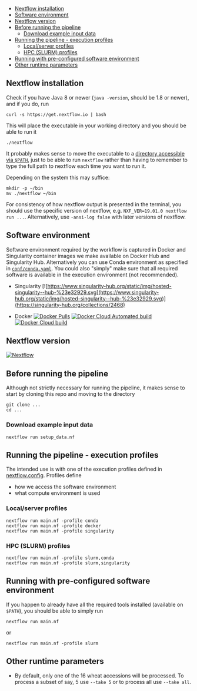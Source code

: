 

- [Nextflow installation](#nextflow-installation)
- [Software environment](#software-environment)
- [Nextflow version](#nextflow-version)
- [Before running the pipeline](#before-running-the-pipeline)
  - [Download example input data](#download-example-input-data)
- [Running the pipeline - execution profiles](#running-the-pipeline---execution-profiles)
  - [Local/server profiles](#localserver-profiles)
  - [HPC (SLURM) profiles](#hpc-slurm-profiles)
- [Running with pre-configured software environment](#running-with-pre-configured-software-environment)
- [Other runtime parameters](#other-runtime-parameters)

##  Nextflow installation

Check if you have Java 8 or newer (`java -version`, should be 1.8 or newer), and if you do, run

```
curl -s https://get.nextflow.io | bash
```

This will place the executable in your working directory and you should be able to run it

```
./nextflow
```

It probably makes sense to move the executable to a [directory accessible via `$PATH`](https://askubuntu.com/questions/60218/how-to-add-a-directory-to-the-path), just to be able to run `nextflow` rather than having to remember to type the full path to nextflow each time you want to run it.

Depending on the system this may suffice:

```
mkdir -p ~/bin
mv ./nextflow ~/bin
```

For consistency of how nextflow output is presented in the terminal, you should use the specific version of nextflow, e.g. `NXF_VER=19.01.0 nextflow run ...`. Alternatively, use `-ansi-log false` with later versions of nextflow.


## Software environment

Software environment required by the workflow is captured in Docker and Singularity container images we make available on Docker Hub and Singularity Hub. Alternatively you can use Conda environment as specified in [`conf/conda.yaml`](conf/conda.yaml).
You could also "simply" make sure that all required software is available in the execution environment (not recommended).


* Singularity [![https://www.singularity-hub.org/static/img/hosted-singularity--hub-%23e32929.svg](https://www.singularity-hub.org/static/img/hosted-singularity--hub-%23e32929.svg)](https://singularity-hub.org/collections/2468)


* Docker  [![Docker Pulls](https://img.shields.io/docker/pulls/rsuchecki/nextflow-embl-abr-webinar.svg)](https://hub.docker.com/r/rsuchecki/nextflow-embl-abr-webinar)
  [![Docker Cloud Automated build](https://img.shields.io/docker/cloud/automated/rsuchecki/nextflow-embl-abr-webinar.svg)](https://hub.docker.com/r/rsuchecki/nextflow-embl-abr-webinar)
  [![Docker Cloud build](https://img.shields.io/docker/cloud/build/rsuchecki/nextflow-embl-abr-webinar.svg)](https://hub.docker.com/r/rsuchecki/nextflow-embl-abr-webinar)


## Nextflow version

 [![Nextflow](https://img.shields.io/badge/nextflow-19.01.0-orange.svg)](https://www.nextflow.io/)



## Before running the pipeline

Although not strictly necessary for running the pipeline, it makes sense
to start by cloning this repo and moving to the directory

```
git clone ...
cd ...
```

### Download example input data

```
nextflow run setup_data.nf
```

## Running the pipeline - execution profiles

The intended use is with one of the execution profiles defined in [nextflow.config](nextflow.config). Profiles define
* how we access the software environment
* what compute environment is used

### Local/server profiles

```
nextflow run main.nf -profile conda
nextflow run main.nf -profile docker
nextflow run main.nf -profile singularity
```

### HPC (SLURM) profiles

```
nextflow run main.nf -profile slurm,conda
nextflow run main.nf -profile slurm,singularity
```

## Running with pre-configured software environment

If you happen to already have all the required tools installed (available on `$PATH`), you should be able to simply run


```
nextflow run main.nf
```

or

```
nextflow run main.nf -profile slurm
```

## Other runtime parameters

* By default, only one of the 16 wheat accessions will be processed. To process a subset of say, 5 use `--take 5` or to process all use `--take all`.



